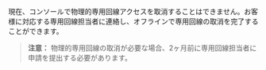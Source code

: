 現在、コンソールで物理的専用回線アクセスを取消することはできません。お客様に対応する専用回線担当者に連絡し、オフラインで専用回線の取消を完了することができます。
>**注意：**
>物理的専用回線の取消が必要な場合、2ヶ月前に専用回線担当者に申請を提出する必要があります。
